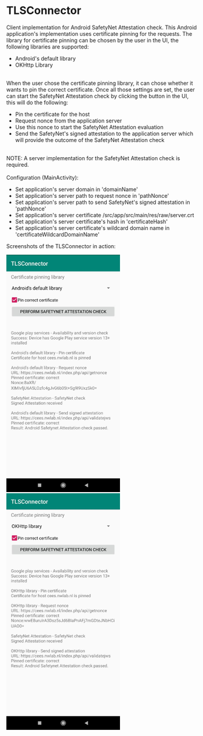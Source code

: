 # TLSConnector
Client implementation for Android SafetyNet Attestation check. This Android application's implementation uses certificate pinning for the requests. The library for certificate pinning can be chosen by the user in the UI, the following libraries are supported:
<ul>
<li>Android's default library</li>
<li>OKHttp Library</li>
</ul>
<br/>
When the user chose the certificate pinning library, it can chose whether it wants to pin the correct certificate. Once all those settings are set, the user can start the SafetyNet Attestation check by clicking the button in the UI, this will do the following:
<ul>
<li>Pin the certificate for the host</li>
<li>Request nonce from the application server</li>
<li>Use this nonce to start the SafetyNet Attestation evaluation</li>
<li>Send the SafetyNet's signed attestation to the application server which will provide the outcome of the SafetyNet Attestation check</li>
</ul>
<br/>
NOTE: A server implementation for the SafetyNet Attestation check is required.
<br/><br/>
Configuration (MainActivity):
<ul>
<li>Set application's server domain in 'domainName'</li>
<li>Set application's server path to request nonce in 'pathNonce'</li>
<li>Set application's server path to send SafetyNet's signed attestation in 'pathNonce'</li>
<li>Set application's server certificate /src/app/src/main/res/raw/server.crt</li>
<li>Set application's server certificate's hash in 'certificateHash'</li>
<li>Set application's server certificate's wildcard domain name in 'certificateWildcardDomainName'</li>
</ul>

Screenshots of the TLSConnector in action:<br>

<img src="/images/screenshotAndroidsDefault.jpeg" width="300">
<img src="/images/screenshotOkHttp.jpeg" width="300">


